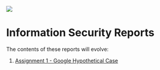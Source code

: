 ![](https://media.socastsrm.com/wordpress/wp-content/blogs.dir/2166/files/2019/08/maxresdefault-2019-08-21T134929.060.jpg)

# Information Security Reports

The contents of these reports will evolve:
  1. [Assignment 1 - Google Hypothetical Case](https://github.com/Lona44/write-ups/blob/main/Unitec%20Assignments/Information%20Security/infosec_ass01_final.pdf)
